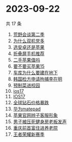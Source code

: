 # 2023-09-22

共 17 条

<!-- BEGIN ZHIHUSEARCH -->
<!-- 最后更新时间 Fri Sep 22 2023 16:14:53 GMT+0800 (China Standard Time) -->
1. [荒野会谈第二季](https://www.zhihu.com/search?q=荒野会谈第二季)
1. [为什么双机党多](https://www.zhihu.com/search?q=为什么双机党多)
1. [选安卓还是苹果](https://www.zhihu.com/search?q=选安卓还是苹果)
1. [折叠屏手机推荐](https://www.zhihu.com/search?q=折叠屏手机推荐)
1. [二手苹果值吗](https://www.zhihu.com/search?q=二手苹果值吗)
1. [要不要买苹果15](https://www.zhihu.com/search?q=要不要买苹果15)
1. [车库为什么要建在地下](https://www.zhihu.com/search?q=车库为什么要建在地下)
1. [韩国检方申请拘捕李在明](https://www.zhihu.com/search?q=韩国检方申请拘捕李在明)
1. [预制菜进校园](https://www.zhihu.com/search?q=预制菜进校园)
1. [ios17](https://www.zhihu.com/search?q=ios17)
1. [IOS17](https://www.zhihu.com/search?q=IOS17)
1. [全球钻石价格暴跌](https://www.zhihu.com/search?q=全球钻石价格暴跌)
1. [华为matepad](https://www.zhihu.com/search?q=华为matepad)
1. [苹果官网辫子客服形象](https://www.zhihu.com/search?q=苹果官网辫子客服形象)
1. [男子被压死健身房老板发声](https://www.zhihu.com/search?q=男子被压死健身房老板发声)
1. [重庆前首富住进养老院](https://www.zhihu.com/search?q=重庆前首富住进养老院)
1. [王者荣耀新赛季](https://www.zhihu.com/search?q=王者荣耀新赛季)
<!-- END ZHIHUSEARCH -->

